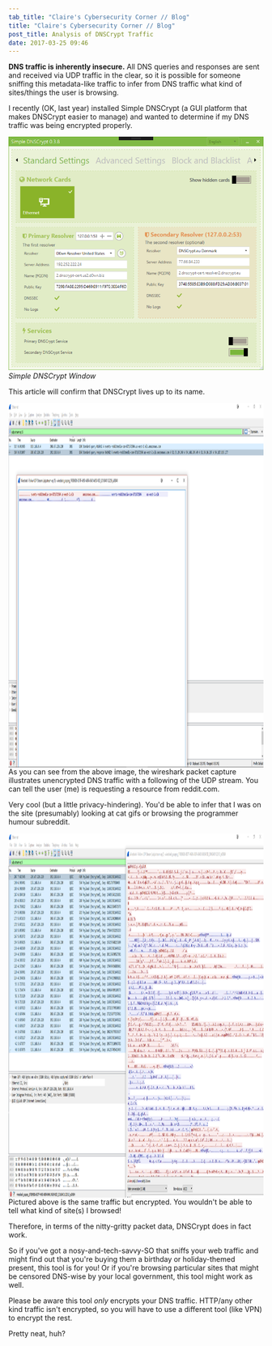```yaml
---
tab_title: "Claire's Cybersecurity Corner // Blog"
title: "Claire's Cybersecurity Corner // Blog"
post_title: Analysis of DNSCrypt Traffic
date: 2017-03-25 09:46
---
```


**DNS traffic is inherently insecure.** All DNS queries and responses are sent and received via UDP traffic in the clear, so it is possible for someone
sniffing this metadata-like traffic to infer from DNS traffic what kind of sites/things the user is browsing.

I recently (OK, last year) installed Simple DNSCrypt (a GUI platform that makes DNSCrypt easier to manage) and wanted to determine if 
my DNS traffic was being encrypted properly. 

![Simple DNSCrypt window](https://raw.githubusercontent.com/bitbeans/SimpleDnsCrypt/master/img/standard.png)         
*Simple DNSCrypt Window*    


This article will confirm that DNSCrypt lives up to its name.

<a href="/assets/dns%202.png"><img src="/assets/dns%201.png" align="left" height="720" width="1280" ></a>


As you can see from the above image, the wireshark packet capture illustrates unencrypted DNS traffic with a following of the UDP stream. You can tell the user (me) is requesting a resource from reddit.com.

Very cool (but a little privacy-hindering). You'd be able to infer that I was on the site (presumably) looking at cat gifs or browsing the programmer humour subreddit.

<a href="/assets/dns%202.png"><img src="/assets/dns%202.png" align="left" height="720" width="1280" ></a>

Pictured above is the same traffic but encrypted. You wouldn't be able to tell what kind of site(s) I browsed!

Therefore, in terms of the nitty-gritty packet data, DNSCrypt does in fact work.

So if you've got a nosy-and-tech-savvy-SO that sniffs your web traffic and might find out that you're buying them a birthday or holiday-themed present,
this tool is for you! Or if you're browsing particular sites that might be censored DNS-wise by your local government, this tool might work as well.

Please be aware this tool *only* encrypts your DNS traffic. HTTP/any other kind traffic isn't encrypted, so you will have to use a different tool (like VPN) to encrypt the rest.

Pretty neat, huh?

